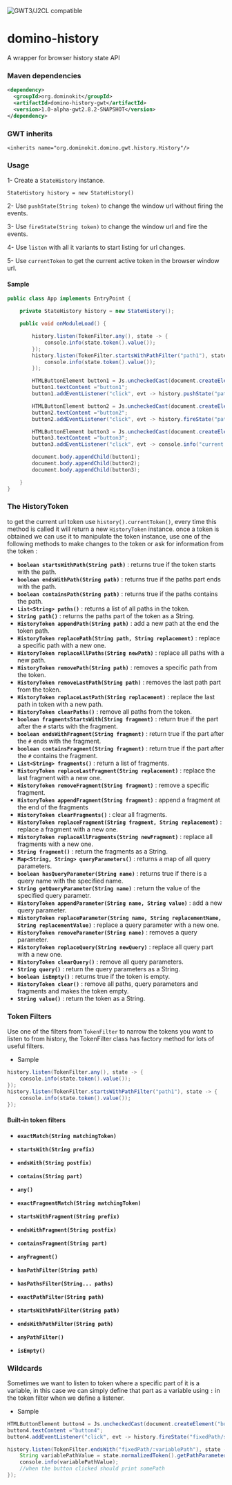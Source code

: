 ![GWT3/J2CL compatible](https://img.shields.io/badge/GWT3/J2CL-compatible-brightgreen.svg)

# domino-history
A wrapper for browser history state API

### Maven dependencies 

```xml
<dependency>
  <groupId>org.dominokit</groupId>
  <artifactId>domino-history-gwt</artifactId>
  <version>1.0-alpha-gwt2.8.2-SNAPSHOT</version>
</dependency>
```

### GWT inherits

`<inherits name="org.dominokit.domino.gwt.history.History"/>`

### Usage

1- Create a `StateHistory` instance.

`StateHistory history = new StateHistory()`

2- Use `pushState(String token)` to change the window url without firing the events.

3- Use `fireState(String token)` to change the window url and fire the events.

4- Use `listen` with all it variants to start listing for url changes.

5- Use `currentToken` to get the current active token in the browser window url.

#### Sample

```java
public class App implements EntryPoint {

    private StateHistory history = new StateHistory();

    public void onModuleLoad() {

        history.listen(TokenFilter.any(), state -> {
            console.info(state.token().value());
        });
        history.listen(TokenFilter.startsWithPathFilter("path1"), state -> {
            console.info(state.token().value());
        });

        HTMLButtonElement button1 = Js.uncheckedCast(document.createElement("button"));
        button1.textContent ="button1";
        button1.addEventListener("click", evt -> history.pushState("path1/path2"));

        HTMLButtonElement button2 = Js.uncheckedCast(document.createElement("button"));
        button2.textContent ="button2";
        button2.addEventListener("click", evt -> history.fireState("path3/path4"));

        HTMLButtonElement button3 = Js.uncheckedCast(document.createElement("button"));
        button3.textContent ="button3";
        button3.addEventListener("click", evt -> console.info("current token : "+history.currentToken().value()));

        document.body.appendChild(button1);
        document.body.appendChild(button2);
        document.body.appendChild(button3);

    }
}
```

### The HistoryToken

to get the current url token use `history().currentToken()`, every time this method is called it will return a new `HistoryToken` instance. once a token is obtained we can use it to manipulate the token instance, use one of the following methods to make changes to the token or ask for information from the token : 

* **`boolean startsWithPath(String path)`** : returns true if the token starts with the path.
* **`boolean endsWithPath(String path)`** : returns true if the paths part ends with the path.
* **`boolean containsPath(String path)`** : returns true if the paths contains the path.
* **`List<String> paths()`** : returns a list of all paths in the token.
* **`String path()`** : returns the paths part of the token as a String.
* **`HistoryToken appendPath(String path)`** : add a new path at the end the token path.
* **`HistoryToken replacePath(String path, String replacement)`** : replace a specific path with a new one.
* **`HistoryToken replaceAllPaths(String newPath)`** : replace all paths with a new path.
* **`HistoryToken removePath(String path)`** : removes a specific path from the token.
* **`HistoryToken removeLastPath(String path)`** : removes the last path part from the token.
* **`HistoryToken replaceLastPath(String replacement)`** : replace the last path in token with a new path.
* **`HistoryToken clearPaths()`** : remove all paths from the token.
* **`boolean fragmentsStartsWith(String fragment)`** : return true if the part after the `#` starts with the fragment.
* **`boolean endsWithFragment(String fragment)`** : return true if the part after the `#` ends with the fragment.
* **`boolean containsFragment(String fragment)`** : return true if the part after the `#` contains the fragment.
* **`List<String> fragments()`** : return a list of fragments.
* **`HistoryToken replaceLastFragment(String replacement)`** : replace the last fragment with a new one.
* **`HistoryToken removeFragment(String fragment)`** : remove a specific fragment.
* **`HistoryToken appendFragment(String fragment)`** : append a fragment at the end of the fragments
* **`HistoryToken clearFragments()`** : clear all fragments.
* **`HistoryToken replaceFragment(String fragment, String replacement)`** : replace a fragment with a new one.
* **`HistoryToken replaceAllFragments(String newFragment)`** : replace all fragments with a new one.
* **`String fragment()`** : return the fragments as a String.
* **`Map<String, String> queryParameters()`** : returns a map of all query parameters.
* **`boolean hasQueryParameter(String name)`** : returns true if there is a query name with the specified name.
* **`String getQueryParameter(String name)`** : return the value of the specified query parametr.
* **`HistoryToken appendParameter(String name, String value)`** : add a new query parameter.
* **`HistoryToken replaceParameter(String name, String replacementName, String replacementValue)`** : replace a query parameter with a new one.
* **`HistoryToken removeParameter(String name)`** : removes a query parameter.
* **`HistoryToken replaceQuery(String newQuery)`** : replace all query part with a new one.
* **`HistoryToken clearQuery()`** : remove all query parameters.
* **`String query()`** : return the query parameters as a String.
* **`boolean isEmpty()`** : returns true if the token is empty.
* **`HistoryToken clear()`** : remove all paths, query parameters and fragments and makes the token empty.
* **`String value()`** : return the token as a String.

### Token Filters

Use one of the filters from `TokenFilter` to narrow the tokens you want to listen to from history, the TokenFilter class has factory method for lots of useful filters.

- Sample

```java
history.listen(TokenFilter.any(), state -> {
    console.info(state.token().value());
});
history.listen(TokenFilter.startsWithPathFilter("path1"), state -> {
    console.info(state.token().value());
});
```
#### Built-in token filters

* **`exactMatch(String matchingToken)`**

* **`startsWith(String prefix)`**

* **`endsWith(String postfix)`**

* **`contains(String part)`**

* **`any()`**

* **`exactFragmentMatch(String matchingToken)`**

* **`startsWithFragment(String prefix)`**

* **`endsWithFragment(String postfix)`**

* **`containsFragment(String part)`**

* **`anyFragment()`**

* **`hasPathFilter(String path)`**

* **`hasPathsFilter(String... paths)`**

* **`exactPathFilter(String path)`**

* **`startsWithPathFilter(String path)`**

* **`endsWithPathFilter(String path)`**

* **`anyPathFilter()`**

* **`isEmpty()`**

### Wildcards

Sometimes we want to listen to token where a specific part of it is a variable, in this case we can simply define that part as a variable using `:` in the token filter when we define a listener.

- Sample

```java
HTMLButtonElement button4 = Js.uncheckedCast(document.createElement("button"));
button4.textContent ="button4";
button4.addEventListener("click", evt -> history.fireState("fixedPath/somePath"));

history.listen(TokenFilter.endsWith("fixedPath/:variablePath"), state -> {
    String variablePathValue = state.normalizedToken().getPathParameter("variablePath");
    console.info(variablePathValue);
    //when the button clicked should print somePath
});
``` 



